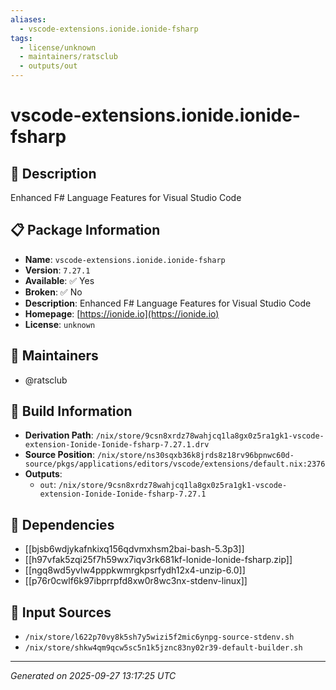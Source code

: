 ```yaml
---
aliases:
  - vscode-extensions.ionide.ionide-fsharp
tags:
  - license/unknown
  - maintainers/ratsclub
  - outputs/out
---
```


# vscode-extensions.ionide.ionide-fsharp

## 📝 Description

Enhanced F# Language Features for Visual Studio Code

## 📋 Package Information

- **Name**: `vscode-extensions.ionide.ionide-fsharp`
- **Version**: `7.27.1`
- **Available**: ✅ Yes
- **Broken**: ✅ No
- **Description**: Enhanced F# Language Features for Visual Studio Code
- **Homepage**: [https://ionide.io](https://ionide.io)
- **License**: `unknown`
## 👥 Maintainers

- @ratsclub


## 🔧 Build Information

- **Derivation Path**: `/nix/store/9csn8xrdz78wahjcq1la8gx0z5ra1gk1-vscode-extension-Ionide-Ionide-fsharp-7.27.1.drv`
- **Source Position**: `/nix/store/ns30sqxb36k8jrds8z18rv96bpnwc60d-source/pkgs/applications/editors/vscode/extensions/default.nix:2376`
- **Outputs**:
  - `out`:  `/nix/store/9csn8xrdz78wahjcq1la8gx0z5ra1gk1-vscode-extension-Ionide-Ionide-fsharp-7.27.1`

## 🔗 Dependencies

- [[bjsb6wdjykafnkixq156qdvmxhsm2bai-bash-5.3p3]]
- [[h97vfak5zqi25f7h59wx7iqv3rk681kf-Ionide-Ionide-fsharp.zip]]
- [[ngq8wd5yvlw4pppkwmrgkpsrfydh12x4-unzip-6.0]]
- [[p76r0cwlf6k97ibprrpfd8xw0r8wc3nx-stdenv-linux]]

## 📁 Input Sources

- `/nix/store/l622p70vy8k5sh7y5wizi5f2mic6ynpg-source-stdenv.sh`
- `/nix/store/shkw4qm9qcw5sc5n1k5jznc83ny02r39-default-builder.sh`

---
*Generated on 2025-09-27 13:17:25 UTC*
